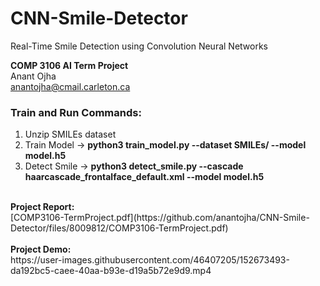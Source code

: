 # CNN-Smile-Detector
Real-Time Smile Detection using Convolution Neural Networks

<b>COMP 3106 AI Term Project</b>
<br>
Anant Ojha
<br>
anantojha@cmail.carleton.ca
<br>
### Train and Run Commands:
1. Unzip SMILEs dataset
2. Train Model  -> **python3 train_model.py --dataset SMILEs/ --model model.h5** 
3. Detect Smile -> **python3 detect_smile.py --cascade haarcascade_frontalface_default.xml --model model.h5**
<br>
<b>Project Report:</b>
<br>
[COMP3106-TermProject.pdf](https://github.com/anantojha/CNN-Smile-Detector/files/8009812/COMP3106-TermProject.pdf)
<br>
<br>
<b>Project Demo:</b>
<br>
https://user-images.githubusercontent.com/46407205/152673493-da192bc5-caee-40aa-b93e-d19a5b72e9d9.mp4


